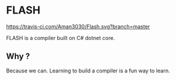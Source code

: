 # FLASH

https://travis-ci.com/Aman3030/Flash.svg?branch=master

FLASH is a compiler built on C# dotnet core.

## Why ? 
Because we can. Learning to build a compiler is a fun way to learn.
